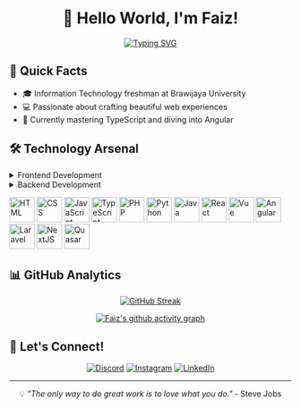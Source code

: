 <div align="center">
  
# 👋 Hello World, I'm Faiz! 


[![Typing SVG](https://readme-typing-svg.herokuapp.com?font=Fira+Code&pause=1000&color=F7F7F7&center=true&vCenter=true&random=false&width=435&lines=Frontend+Developer;Information+Technology+Student;Always+Learning+New+Things)](https://git.io/typing-svg)

</div>


## 🚀 Quick Facts

- 🎓 Information Technology freshman at Brawijaya University
- 💻 Passionate about crafting beautiful web experiences
- 🌱 Currently mastering TypeScript and diving into Angular
  
## 🛠️ Technology Arsenal

<details>
<summary>Frontend Development</summary>

```javascript
const frontend = {
  languages: ['HTML', 'CSS', 'JavaScript', 'TypeScript'],
  frameworks: ['React', 'Vue.js', 'Angular', 'Next.js', 'Quasar'],
  styling: ['Tailwind CSS', 'SCSS', 'Styled Components'],
  currentlyLearning: 'Advanced TypeScript Patterns'
}
```
</details>

<details>
<summary>Backend Development</summary>

```javascript
const backend = {
    "languages": ["PHP", "Python", "Java"],
    "frameworks": ["Laravel", "Express.js"],
    "databases": ["MySQL", "PostgreSQL", "MongoDB"]
}
```
</details>
<p align="left">
  <img src="https://cdn.jsdelivr.net/gh/devicons/devicon@latest/icons/html5/html5-original.svg" alt="HTML" width="45" height="45"/>
  <img src="https://cdn.jsdelivr.net/gh/devicons/devicon@latest/icons/css3/css3-original.svg" alt="CSS" width="45" height="45"/>
  <img src="https://cdn.jsdelivr.net/gh/devicons/devicon@latest/icons/javascript/javascript-original.svg" alt="JavaScript" width="45" height="45"/>
  <img src="https://cdn.jsdelivr.net/gh/devicons/devicon@latest/icons/typescript/typescript-original.svg" alt="TypeScript" width="45" height="45"/>
  <img src="https://cdn.jsdelivr.net/gh/devicons/devicon@latest/icons/php/php-original.svg" alt="PHP" width="45" height="45"/>
  <img src="https://cdn.jsdelivr.net/gh/devicons/devicon@latest/icons/python/python-original.svg" alt="Python" width="45" height="45"/>
  <img src="https://cdn.jsdelivr.net/gh/devicons/devicon@latest/icons/java/java-original.svg" alt="Java" width="45" height="45"/>
  <img src="https://cdn.jsdelivr.net/gh/devicons/devicon@latest/icons/react/react-original.svg" alt="React" width="45" height="45"/>
  <img src="https://cdn.jsdelivr.net/gh/devicons/devicon@latest/icons/vuejs/vuejs-original.svg" alt="Vue" width="45" height="45"/>
  <img src="https://cdn.jsdelivr.net/gh/devicons/devicon@latest/icons/angular/angular-original.svg" alt="Angular" width="45" height="45"/>
  <img src="https://cdn.jsdelivr.net/gh/devicons/devicon@latest/icons/laravel/laravel-original.svg" alt="Laravel" width="45" height="45"/>
  <img src="https://cdn.jsdelivr.net/gh/devicons/devicon@latest/icons/nextjs/nextjs-original.svg" alt="NextJS" width="45" height="45"/>
  <img src="https://cdn.jsdelivr.net/gh/devicons/devicon@latest/icons/quasar/quasar-original.svg" alt="Quasar" width="45" height="45"/>
</p>

## 📊 GitHub Analytics

<div align="center">
  
  [![GitHub Streak](https://github-readme-streak-stats.herokuapp.com/?user=Mifaki&theme=radical)](https://git.io/streak-stats)
  
  [![Faiz's github activity graph](https://github-readme-activity-graph.vercel.app/graph?username=Mifaki&theme=react-dark)](https://github.com/ashutosh00710/github-readme-activity-graph)

</div>

## 🤝 Let's Connect!

<div align="center">
  
[![Discord](https://img.shields.io/badge/Discord-%237289DA.svg?logo=discord&logoColor=white)](https://discordapp.com/users/611532053653225474)
[![Instagram](https://img.shields.io/badge/Instagram-%23E4405F.svg?logo=Instagram&logoColor=white)](https://instagram.com/ahmdpais_)
[![LinkedIn](https://img.shields.io/badge/LinkedIn-%230077B5.svg?logo=linkedin&logoColor=white)](https://www.linkedin.com/in/ahmad-faiz-agustianto/)

</div>

---
<div align="center">
  
💡 *"The only way to do great work is to love what you do."* - Steve Jobs

</div>
